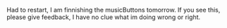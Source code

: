 Had to restart, I am finnishing the musicButtons tomorrow. If you see this, please give feedback, I have no clue what im doing wrong or right.
